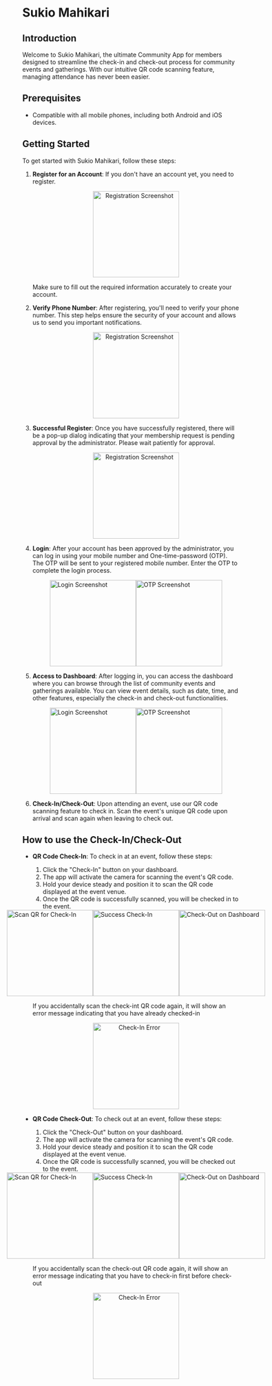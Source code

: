 # Sukio Mahikari

## Introduction

Welcome to Sukio Mahikari, the ultimate Community App for members designed to streamline the check-in and check-out process for community events and gatherings. With our intuitive QR code scanning feature, managing attendance has never been easier.

## Prerequisites
- Compatible with all mobile phones, including both Android and iOS devices.

## Getting Started

To get started with Sukio Mahikari, follow these steps:

1. **Register for an Account**: If you don't have an account yet, you need to register.
   
    <p align="center">
        <img src="docs/register.jpeg" alt="Registration Screenshot" width="200">
    </p>

    Make sure to fill out the required information accurately to create your account.

2. **Verify Phone Number**: After registering, you'll need to verify your phone number. This step helps ensure the security of your account and allows us to send you important notifications.

    <p align="center">
        <img src="docs/verifyPhone.jpeg" alt="Registration Screenshot" width="200">
    </p>

3. **Successful Register**: Once you have successfully registered, there will be a pop-up dialog indicating that your membership request is pending approval by the administrator. Please wait patiently for approval.

    <p align="center">
        <img src="docs/successRegister.jpeg" alt="Registration Screenshot" width="200">
    </p>

4. **Login**: After your account has been approved by the administrator, you can log in using your mobile number and One-time-password (OTP). The OTP will be sent to your registered mobile number. Enter the OTP to complete the login process.

    <div style="display:flex; justify-content:center;">
        <img src="docs/login.jpeg" alt="Login Screenshot" width="200">
        <img src="docs/loginOTP.jpeg" alt="OTP Screenshot" width="200">
    </div>

5. **Access to Dashboard**: After logging in, you can access the dashboard where you can browse through the list of community events and gatherings available. You can view event details, such as date, time, and other features, especially the check-in and check-out functionalities.

    <div style="display:flex; justify-content:center;">
        <img src="docs/dashboard.jpeg" alt="Login Screenshot" width="200">
        <img src="docs/drawer.jpeg" alt="OTP Screenshot" width="200">
    </div>

6. **Check-In/Check-Out**: Upon attending an event, use our QR code scanning feature to check in. Scan the event's unique QR code upon arrival and scan again when leaving to check out.  

## How to use the Check-In/Check-Out

- **QR Code Check-In**: To check in at an event, follow these steps:
  1. Click the "Check-In" button on your dashboard.
  2. The app will activate the camera for scanning the event's QR code.
  3. Hold your device steady and position it to scan the QR code displayed at the event venue.
  4. Once the QR code is successfully scanned, you will be checked in to the event.

    <div style="display:flex; justify-content:center;">
        <img src="docs/scanQRCheckIn.jpeg" alt="Scan QR for Check-In" width="200">
        <img src="docs/successCheckIn.jpeg" alt="Success Check-In" width="200">
        <img src="docs/checkOutDashboard.jpeg" alt="Check-Out on Dashboard" width="200">
    </div>

    If you accidentally scan the check-int QR code again, it will show an error message indicating that you have already checked-in

    <p align="center">
        <img src="docs/checkInError.jpeg" alt="Check-In Error" width="200">
    </p>

- **QR Code Check-Out**: To check out at an event, follow these steps:
    1. Click the "Check-Out" button on your dashboard.
    2. The app will activate the camera for scanning the event's QR code.
    3. Hold your device steady and position it to scan the QR code displayed at the event venue.
    4. Once the QR code is successfully scanned, you will be checked out to the event.
 
    <div style="display:flex; justify-content:center;">
        <img src="docs/scanCheckOutQR.jpeg" alt="Scan QR for Check-In" width="200">
        <img src="docs/successCheckOut.jpeg" alt="Success Check-In" width="200">
        <img src="docs/dashboard.jpeg" alt="Check-Out on Dashboard" width="200">
    </div>

    If you accidentally scan the check-out QR code again, it will show an error message indicating that you have to check-in first before check-out

    <p align="center">
        <img src="docs/checkOutError.jpeg" alt="Check-In Error" width="200">
    </p>
  
